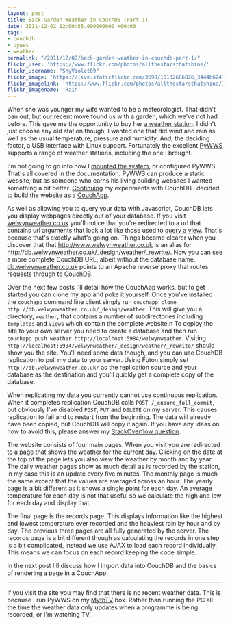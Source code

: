 ```yaml
---
layout: post
title: Back Garden Weather in CouchDB (Part 1)
date: 2011-12-02 12:00:55.000000000 +00:00
tags:
- couchdb
- pywws
- weather
permalink: "/2011/12/02/back-garden-weather-in-couchdb-part-1/"
flickr_user: 'https://www.flickr.com/photos/allthestarsthatshine/'
flickr_username: "ShyViolet09"
flickr_image: 'https://live.staticflickr.com/3698/10132686826_3444b62474_w.jpg'
flickr_imagelink: 'https://www.flickr.com/photos/allthestarsthatshine/10132686826/'
flickr_imagename: 'Rain'
---
```

When she was younger my wife wanted to be a meteorologist. That didn't pan out, but our recent move found us
with a garden, which we've not had before. This gave me the opportunity to buy her <a
href="http://smartweather.co.uk/product.php?productid=16144&amp;cat=249&amp;page=1">a weather station</a>. I
didn't just choose any old station though, I wanted one that did wind and rain as well as the usual
temperature, pressure and humidity. And, the deciding factor, a USB interface with Linux support. Fortunately
the excellent [PyWWS](http://code.google.com/p/pywws/) supports a range of weather stations,
including the one I brought.

I'm not going to go into how I [mounted the
system](http://www.flickr.com/photos/andrew_j_w/6246463884/), or configured PyWWS. That's all covered in the documentation. PyWWS can produce a static website,
but as someone who earns his living building websites I wanted something a bit better. <a
href="http://wp.me/pkxET-6z">Continuing</a> my experiments with CouchDB I decided to build the website as a <a
href="http://couchapp.org/">CouchApp</a>.

As well as allowing you to query your data with Javascript, CouchDB lets you display webpages directly out of
your database. If you visit [welwynweather.co.uk](http://www.welwynweather.co.uk) you'll notice
that you're redirected to a url that contains url arguments that look a lot like those used to <a
href="http://wiki.apache.org/couchdb/HTTP_view_API#Access.2BAC8-Query">query a view</a>. That's because that's
exactly what's going on. Things become clearer when you discover that that <a
href="http://www.welwynweather.co.uk">http://www.welwynweather.co.uk</a> is an alias for <a
href="http://db.welwynweather.co.uk/_design/weather/_rewrite/">http://db.welwynweather.co.uk/_design/weather/_rewrite/</a>.
Now you can see a more complete CouchDB URL, albeit without the database name. <a
href="http://db.welwynweather.co.uk/">db.welwynweather.co.uk</a> points to an Apache reverse proxy that routes
requests through to CouchDB.

Over the next few posts I'll detail how the CouchApp works, but to get started you can clone my app and poke
it yourself. Once you've installed the `couchapp` command line client simply run `couchapp clone
http://db.welwynweather.co.uk/_design/weather`. This will give you a directory, `weather`, that
contains a number of subdirectories including `templates` and `views` which contain the complete
website.n To deploy the site to your own server you need to create a database and then run `couchapp push
weather http://localhost:5984/welwynweather`. Visiting
`http://localhost:5984/welwynweather/_design/weather/_rewrite/` should show you the site. You'll need
some data though, and you can use CouchDB replication to pull my data to your server. Using Futon simply set
`http://db.welwynweather.co.uk/` as the replication source and your database as the destination and
you'll quickly get a complete copy of the database.

When replicating my data you currently cannot use continuous replication. When it completes replication
CouchDB calls `POST /_ensure_full_commit`, but obviously I've disabled `POST`, `PUT` and
`DELETE` on my server. This causes replication to fail and to restart from the beginning. The data will
already have been copied, but CouchDB will copy it again. If you have any ideas on how to avoid this, please
answer my [StackOverflow question](http://stackoverflow.com/q/8309521/2990).

The website consists of four main pages. When you visit you are redirected to a page that shows the weather
for the current day. Clicking on the date at the top of the page lets you also view the weather by month and
by year. The daily weather pages show as much detail as is recorded by the station, in my case this is an
update every five minutes. The monthly page is much the same except that the values are averaged across an
hour. The yearly page is a bit different as it shows a single point for each day. An average temperature for
each day is not that useful so we calculate the high and low for each day and display that.

The final page is the records page. This displays information like the highest and lowest temperature ever
recorded and the heaviest rain by hour and by day. The previous three pages are all fully generated by the
server. The records page is a bit different though as calculating the records in one step is a bit
complicated, instead we use AJAX to load each record individually. This means we can focus on each record
keeping the code simple.

In the next post I'll discuss how I import data into CouchDB and the basics of rendering a page in a CouchApp.

<hr />

If you visit the site you may find that there is no recent weather data. This is because I run PyWWS on my <a
href="http://www.mythtv.org">MythTV</a> box. Rather than running the PC all the time the weather data only
updates when a programme is being recorded, or I'm watching TV.

